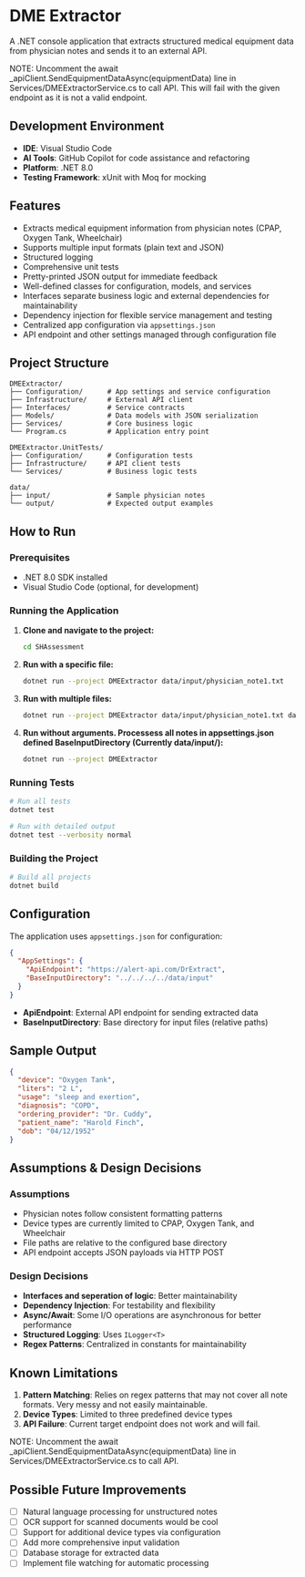 # DME Extractor

A .NET console application that extracts structured medical equipment data from physician notes and sends it to an external API.

NOTE: Uncomment the await _apiClient.SendEquipmentDataAsync(equipmentData) line in Services/DMEExtractorService.cs to call API. This will fail with the given endpoint as it is not a valid endpoint.

## Development Environment

- **IDE**: Visual Studio Code
- **AI Tools**: GitHub Copilot for code assistance and refactoring
- **Platform**: .NET 8.0
- **Testing Framework**: xUnit with Moq for mocking

## Features

- Extracts medical equipment information from physician notes (CPAP, Oxygen Tank, Wheelchair)
- Supports multiple input formats (plain text and JSON)
- Structured logging
- Comprehensive unit tests
- Pretty-printed JSON output for immediate feedback
- Well-defined classes for configuration, models, and services
- Interfaces separate business logic and external dependencies for maintainability
- Dependency injection for flexible service management and testing
- Centralized app configuration via `appsettings.json`
- API endpoint and other settings managed through configuration file


## Project Structure

```
DMEExtractor/
├── Configuration/      # App settings and service configuration
├── Infrastructure/     # External API client
├── Interfaces/         # Service contracts
├── Models/             # Data models with JSON serialization
├── Services/           # Core business logic
└── Program.cs          # Application entry point

DMEExtractor.UnitTests/
├── Configuration/      # Configuration tests
├── Infrastructure/     # API client tests
└── Services/           # Business logic tests

data/
├── input/              # Sample physician notes
└── output/             # Expected output examples
```

## How to Run

### Prerequisites
- .NET 8.0 SDK installed
- Visual Studio Code (optional, for development)

### Running the Application

1. **Clone and navigate to the project:**
   ```bash
   cd SHAssessment
   ```

2. **Run with a specific file:**
   ```bash
   dotnet run --project DMEExtractor data/input/physician_note1.txt
   ```

3. **Run with multiple files:**
   ```bash
   dotnet run --project DMEExtractor data/input/physician_note1.txt data/input/physician_note2.txt
   ```

4. **Run without arguments. Processess all notes in appsettings.json defined BaseInputDirectory (Currently data/input/):**
   ```bash
   dotnet run --project DMEExtractor
   ```

### Running Tests

```bash
# Run all tests
dotnet test

# Run with detailed output
dotnet test --verbosity normal
```

### Building the Project

```bash
# Build all projects
dotnet build
```

## Configuration

The application uses `appsettings.json` for configuration:

```json
{
  "AppSettings": {
    "ApiEndpoint": "https://alert-api.com/DrExtract",
    "BaseInputDirectory": "../../../../data/input"
  }
}
```

- **ApiEndpoint**: External API endpoint for sending extracted data
- **BaseInputDirectory**: Base directory for input files (relative paths)

## Sample Output

```json
{
  "device": "Oxygen Tank",
  "liters": "2 L",
  "usage": "sleep and exertion",
  "diagnosis": "COPD",
  "ordering_provider": "Dr. Cuddy",
  "patient_name": "Harold Finch",
  "dob": "04/12/1952"
}
```

## Assumptions & Design Decisions

### Assumptions
- Physician notes follow consistent formatting patterns
- Device types are currently limited to CPAP, Oxygen Tank, and Wheelchair
- File paths are relative to the configured base directory
- API endpoint accepts JSON payloads via HTTP POST

### Design Decisions
- **Interfaces and seperation of logic**: Better maintainability
- **Dependency Injection**: For testability and flexibility
- **Async/Await**: Some I/O operations are asynchronous for better performance
- **Structured Logging**: Uses `ILogger<T>`
- **Regex Patterns**: Centralized in constants for maintainability

## Known Limitations

1. **Pattern Matching**: Relies on regex patterns that may not cover all note formats. Very messy and not easily maintainable.
2. **Device Types**: Limited to three predefined device types
5. **API Failure**: Current target endpoint does not work and will fail.

NOTE: Uncomment the await _apiClient.SendEquipmentDataAsync(equipmentData) line in Services/DMEExtractorService.cs to call API.

## Possible Future Improvements

- [ ] Natural language processing for unstructured notes
- [ ] OCR support for scanned documents would be cool
- [ ] Support for additional device types via configuration
- [ ] Add more comprehensive input validation
- [ ] Database storage for extracted data
- [ ] Implement file watching for automatic processing
